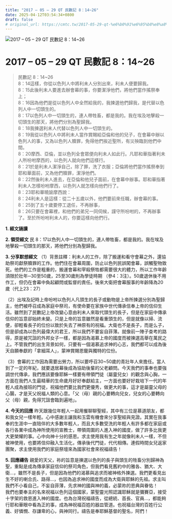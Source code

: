 ```yaml
---
title: "2017 – 05 – 29 QT 民數記 8：14~26"
date: 2025-04-12T03:54:34+0800
draft: false
# original_url: https://cmtc.tw/2017-05-29-qt-%e6%b0%91%e6%95%b8%e8%a8%98-8%ef%bc%9a1426
---
```


![2017 – 05 – 29 QT 民數記 8：14\~26](/images/qt.jpg   "2017 – 05 – 29 QT 民數記 8：14\~26")

# 2017 – 05 – 29 QT 民數記 8：14\~26

> 民數記 8：14\~26  
> 8：14這樣，你從以色列人中將利未人分別出來，利未人便要歸我。  
> 8：15此後利未人要進去辦會幕的事，你要潔淨他們，將他們當作搖祭奉上；  
> 8：16因為他們是從以色列人中全然給我的，我揀選他們歸我，是代替以色列人中一切頭生的。  
> 8：17以色列人中一切頭生的，連人帶牲畜，都是我的。我在埃及地擊殺一切頭生的那天，將他們分別為聖歸我。  
> 8：18我揀選利未人代替以色列人中一切頭生的。  
> 8：19我從以色列人中將利未人當作賞賜給亞倫和他的兒子，在會幕中辦以色列人的事，又為以色列人贖罪，免得他們挨近聖所，有災殃臨到他們中間。  
> 8：20摩西、亞倫，並以色列全會眾便向利未人如此行。凡耶和華指著利未人所吩咐摩西的，以色列人就向他們這樣行。  
> 8：21於是利未人潔淨自己，除了罪，洗了衣服；亞倫將他們當作搖祭奉到耶和華面前，又為他們贖罪，潔淨他們。  
> 8：22然後利未人進去，在亞倫和他兒子面前，在會幕中辦事。耶和華指著利未人怎樣吩咐摩西，以色列人就怎樣向他們行了。  
> 8：23耶和華曉諭摩西說：  
> 8：24利未人是這樣：從二十五歲以外，他們要前來任職，辦會幕的事。  
> 8：25到了五十歲要停工退任，不再辦事，  
> 8：26只要在會幕裡，和他們的弟兄一同伺候，謹守所吩咐的，不再辦事了。至於所吩咐利未人的，你要這樣向他們行。

**1. 經文誦讀**

**2. 領受經文**
民 8：17以色列人中一切頭生的，連人帶牲畜，都是我的。我在埃及地擊殺一切頭生的那天，將他們分別為聖歸我。

**3. 分享默想經文**
（1）背景註釋：利未人的工作，除了搬運和看守會幕之外，還協助祭司獻祭贖罪的工作。他們住在會幕周圍，防止以色列民誤闖會幕，誤觸聖物致死。他們的工作是粗重的，搬運會幕和宰殺祭牲都需要很大的體力，所以工作年齡須限於壯年─30至50歲，25至30歲則為學徒時期 （參4：3注）。50歲退休後不用作工，但仍在會幕中負起顧問或監督的責任。後來大衛把會幕服事的年齡降為20歲（代上23：27）

（2）出埃及記時上帝吩咐以色列人凡頭生的長子或動物是上帝所揀選分別為聖歸主，他們被呼召成為家庭中祭司，有使命要在家族中世代傳承信奉上帝的信仰生活。雖然到了民數記上帝改變心意由利未人來取代頭生的長子，但是在家庭中傳承信仰的旨意卻始終未變。只是上帝的旨意雖然是看重頭生的，但是就像以掃、流便，卻輕看長子的位份以致於失去了神原有的祝福。大衛也不是長子，而是么子，但是卻成為以色列最偉大的君王，所以我們不要妄自菲薄。就像前一陣子查考的路得，原是被咒詛的外邦女子一樣，都是因為渴慕上帝的國度而被揀選高舉在萬民之上。不管我們的出生背景如何，只要有一個渴慕追求神的心志，我們都可以成為後天自願奉獻的「拿細耳人」，蒙神賞賜恩竉與獨特的位份。

（3）會幕的工作因為需要出勞力，所以要呼召30\~50歲的青壯年人來擔任。當人到了一定的年紀，就要退居幕後成為協助後輩的父老顧問。今天我們的事奉也要強調世代傳承，我們應該要像耶穌一樣要有帶領門徒（屬靈兒女）的觀念與心胸，一方面在我們人生最精華的生命歲月好好奉獻給主，一方面也要好好栽培下一代的年輕人成為接班的門徒，祝福他們要比我們更優秀，做更大的事，這才是屬靈父母的心腸，才是天父祝福人類的心意。「父（母）親的心要轉向兒女，兒女的心要轉向父（母）親，免得咒詛會臨到遍地」。

**4. 今天的回應**
昨天跟幾位年輕人一起用餐聊聊聖經，其中有三位是慕道朋友，都和我女兒一樣年輕。心中感謝主讓我和玉雲有機會來分享聖經與見證。其實在我事奉的生涯中一直陪伴的大多數年輕人，而且大多數受洗的年輕人有許多都在家庭或各行各業中成為神所使用的宣教士，帶領周圍的人進入神的國度，做了許多比我更大更榮耀的事。心中向神十分的感恩。求主使用我有生之年就像利未人一樣，不但被神使用，也要將信仰融入生活化，傳承後代門徒，代代相傳。連假時間女兒返家團聚，求主使用我們的家庭祭壇來為國家社會來祝福禱告！

**5. 回應禱告**
親愛的天父，祢的旨意是揀選以色列的長子與頭生的牲畜分別歸神為聖，重點是成為傳承家庭信仰的祭司角色，但我們看見舊約中的雅各、猶大、大衛…，雖然不是長子，但是因為他們的渴慕與追求而被神格外揀選。我們更看見出生不好的喇合氏、路得…，也因為追求神的國度而成為大衛與耶穌的先祖。求主叫我們不小看自己，不妄自菲薄，先求神的國與神的義，必蒙祢的恩典與眷佑！  
我們也要奉主的名來祝福以色列這個國家，蒙聖靈光照認識耶穌就是彌賽亞，接受十字架的救恩進入神的國度。也為台灣祝福禱告，從總統、首長、官員…，都能夠行耶和華眼中看為正的事，成為神祝福百姓的器皿管道。也祝福台灣的百姓行公義、好憐憫、存謙卑的心，與神同行。禱告是奉耶穌基督的聖名，阿們！
